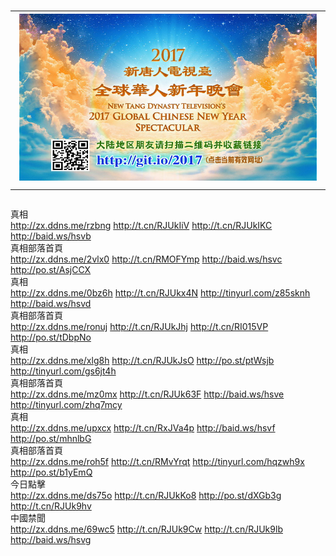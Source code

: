 # <table><tr><td><a href="43.from-wv.com"><img src="2017wh-2s.jpg"></a></td></tr></table>


<div class="linkbox"><div class="title">真相<div id="url"><a href="http://zx.ddns.me/rzbng" target=_blank>http://zx.ddns.me/rzbng</a>   <a href="http://t.cn/RJUkIiV" target=_blank>http://t.cn/RJUkIiV</a>   <a href="http://t.cn/RJUkIKC" target=_blank>http://t.cn/RJUkIKC</a>   <a href="http://baid.ws/hsvb" target=_blank>http://baid.ws/hsvb</a></div></div><div class="title">真相部落首頁<div id="url"><a href="http://zx.ddns.me/2vlx0" target=_blank>http://zx.ddns.me/2vlx0</a>   <a href="http://t.cn/RMOFYmp" target=_blank>http://t.cn/RMOFYmp</a>   <a href="http://baid.ws/hsvc" target=_blank>http://baid.ws/hsvc</a>   <a href="http://po.st/AsjCCX" target=_blank>http://po.st/AsjCCX</a></div></div><div class="title">真相<div id="url"><a href="http://zx.ddns.me/0bz6h" target=_blank>http://zx.ddns.me/0bz6h</a>   <a href="http://t.cn/RJUkx4N" target=_blank>http://t.cn/RJUkx4N</a>   <a href="http://tinyurl.com/z85sknh" target=_blank>http://tinyurl.com/z85sknh</a>   <a href="http://baid.ws/hsvd" target=_blank>http://baid.ws/hsvd</a></div></div><div class="title">真相部落首頁<div id="url"><a href="http://zx.ddns.me/ronuj" target=_blank>http://zx.ddns.me/ronuj</a>   <a href="http://t.cn/RJUkJhj" target=_blank>http://t.cn/RJUkJhj</a>   <a href="http://t.cn/RI015VP" target=_blank>http://t.cn/RI015VP</a>   <a href="http://po.st/tDbpNo" target=_blank>http://po.st/tDbpNo</a></div></div><div class="title">真相<div id="url"><a href="http://zx.ddns.me/xlg8h" target=_blank>http://zx.ddns.me/xlg8h</a>   <a href="http://t.cn/RJUkJsO" target=_blank>http://t.cn/RJUkJsO</a>   <a href="http://po.st/ptWsjb" target=_blank>http://po.st/ptWsjb</a>   <a href="http://tinyurl.com/gs6jt4h" target=_blank>http://tinyurl.com/gs6jt4h</a></div></div><div class="title">真相部落首頁<div id="url"><a href="http://zx.ddns.me/mz0mx" target=_blank>http://zx.ddns.me/mz0mx</a>   <a href="http://t.cn/RJUk63F" target=_blank>http://t.cn/RJUk63F</a>   <a href="http://baid.ws/hsve" target=_blank>http://baid.ws/hsve</a>   <a href="http://tinyurl.com/zhq7mcy" target=_blank>http://tinyurl.com/zhq7mcy</a></div></div><div class="title">真相<div id="url"><a href="http://zx.ddns.me/upxcx" target=_blank>http://zx.ddns.me/upxcx</a>   <a href="http://t.cn/RxJVa4p" target=_blank>http://t.cn/RxJVa4p</a>   <a href="http://baid.ws/hsvf" target=_blank>http://baid.ws/hsvf</a>   <a href="http://po.st/mhnlbG" target=_blank>http://po.st/mhnlbG</a></div></div><div class="title">真相部落首頁<div id="url"><a href="http://zx.ddns.me/roh5f" target=_blank>http://zx.ddns.me/roh5f</a>   <a href="http://t.cn/RMvYrqt" target=_blank>http://t.cn/RMvYrqt</a>   <a href="http://tinyurl.com/hqzwh9x" target=_blank>http://tinyurl.com/hqzwh9x</a>   <a href="http://po.st/b1yEmQ" target=_blank>http://po.st/b1yEmQ</a></div></div><div class="title">今日點擊<div id="url"><a href="http://zx.ddns.me/ds75o" target=_blank>http://zx.ddns.me/ds75o</a>   <a href="http://t.cn/RJUkKo8" target=_blank>http://t.cn/RJUkKo8</a>   <a href="http://po.st/dXGb3g" target=_blank>http://po.st/dXGb3g</a>   <a href="http://t.cn/RJUk9hv" target=_blank>http://t.cn/RJUk9hv</a></div></div><div class="title">中國禁聞<div id="url"><a href="http://zx.ddns.me/69wc5" target=_blank>http://zx.ddns.me/69wc5</a>   <a href="http://t.cn/RJUk9Cw" target=_blank>http://t.cn/RJUk9Cw</a>   <a href="http://t.cn/RJUk9lb" target=_blank>http://t.cn/RJUk9lb</a>   <a href="http://baid.ws/hsvg" target=_blank>http://baid.ws/hsvg</a></div></div></div>
